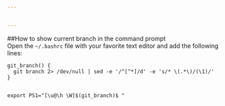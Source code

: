 ```yaml
---


---
```


<p>##How to show current branch in the command prompt<br>
Open the  <code>~/.bashrc</code>  file with your favorite text editor and add the following lines:</p>
<pre><code>git_branch() {
  git branch 2&gt; /dev/null | sed -e '/^[^*]/d' -e 's/* \(.*\)/(\1)/'
}

export PS1="[\u@\h \W]\$(git_branch)\$ "
</code></pre>

